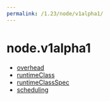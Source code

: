 ```yaml
---
permalink: /1.23/node/v1alpha1/
---
```


# node.v1alpha1



* [overhead](overhead.md)
* [runtimeClass](runtimeClass.md)
* [runtimeClassSpec](runtimeClassSpec.md)
* [scheduling](scheduling.md)